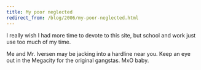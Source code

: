 ```yaml
---
title: My poor neglected
redirect_from: /blog/2006/my-poor-neglected.html
---
```


I really wish I had more time to devote to this site, but school and work just
use too much of my time.

Me and Mr. Iversen may be jacking into a hardline near you. Keep an eye out in
the Megacity for the original gangstas. MxO baby.
